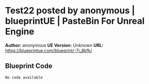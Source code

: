 # Test22 posted by anonymous | blueprintUE | PasteBin For Unreal Engine

**Author:** anonymous
**UE Version:** Unknown
**URL:** https://blueprintue.com/blueprint/-7j_8kfk/

## Blueprint Code
```ue4
No code available
```

